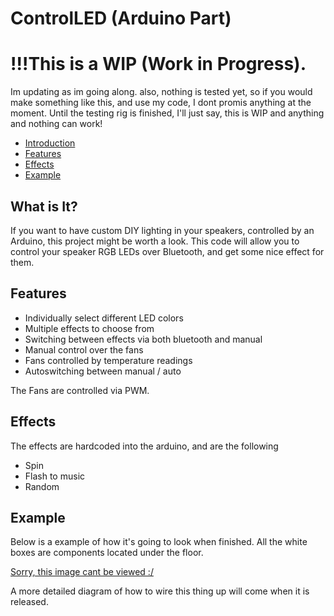 # ControlLED (Arduino Part)

# !!!This is a WIP (Work in Progress). 
Im updating as im going along. also, nothing is tested yet, so if you would make something like this, and use my code, I dont promis anything at the moment. Until the testing rig is finished, I'll just say, this is WIP and anything and nothing can work!

- [Introduction](#whatisit?)
- [Features](#features)
- [Effects](#effects)
- [Example](#example)


## What is It?
If you want to have custom DIY lighting in your speakers, controlled by an Arduino, this project might be worth a look. This code will allow you to control your speaker RGB LEDs over Bluetooth, and get some nice effect for them.


## Features

- Individually select different LED colors
- Multiple effects to choose from
- Switching between effects via both bluetooth and manual
- Manual control over the fans
- Fans controlled by temperature readings
- Autoswitching between manual / auto

The Fans are controlled via PWM. 

## Effects
The effects are hardcoded into the arduino, and are the following
- Spin
- Flash to music
- Random

## Example
Below is a example of how it's going to look when finished. All the white boxes are components located under the floor.

[Sorry, this image cant be viewed :/ ](https://github.com/Vinylwalk3r/ControlLED-Arduino/blob/master/image/ControlLEDExampleSetup.JPG?raw=false "Title")

A more detailed diagram of how to wire this thing up will come when it is released.
